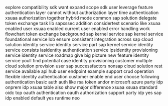 explore compatibility sdk want expand scope sdk user leverage feature authentication layer cannot without authorization layer time authentication xsuaa authorization together hybrid mode common sap solution delegate token exchange task lib sapxssec addition considertest scenario like xsuaa enabled user xsuaa enabled current user enabled error handling work flowchart token exchange background sap kernel service sap kernel service foundational service lob ensure consistent integration across sap cloud solution identity service identity service part sap kernel service identity service consists iasidentity authentication service ipsidentity provisioning service identity service roadmap give big picture new feature identity service youll find potential case identity provisioning customer multiple cloud solution provision user sap successfactors nonsap cloud solution rest service available api hub user endpoint example support crud operation flexible identity authentication customer enable end user choose following authentication basic auth auth like rsa token andor microsoft azure party idp onprem idp xsuaa table also show major difference xsuaa xsuaa standard oidc top oauth authentication oauth authorization support party idp yes sap idp enabled default yes runtime neo